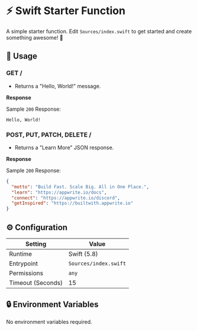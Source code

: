 # ⚡ Swift Starter Function

A simple starter function. Edit `Sources/index.swift` to get started and create something awesome! 🚀

## 🧰 Usage

### GET /

- Returns a "Hello, World!" message.

**Response**

Sample `200` Response:

```text
Hello, World!
```

### POST, PUT, PATCH, DELETE /

- Returns a "Learn More" JSON response.

**Response**

Sample `200` Response:

```json
{
  "motto": "Build Fast. Scale Big. All in One Place.",
  "learn": "https://appwrite.io/docs",
  "connect": "https://appwrite.io/discord",
  "getInspired": "https://builtwith.appwrite.io"
}
```

## ⚙️ Configuration

| Setting           | Value                 |
|-------------------|-----------------------|
| Runtime           | Swift (5.8)           |
| Entrypoint        | `Sources/index.swift` |
| Permissions       | `any`                 |
| Timeout (Seconds) | 15                    |

## 🔒 Environment Variables

No environment variables required.
